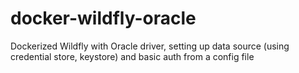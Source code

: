 # docker-wildfly-oracle
Dockerized Wildfly with Oracle driver, setting up data source (using credential store, keystore) and basic auth from a config file
